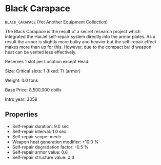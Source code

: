# Black Carapace

`BLACK_CARAPACE` (Yet Another Equipment Collection)

The Black Carapace is the result of a secret research project which integrated the HarJel self-repair system directly into the armor plates. As a result the armor is slightly more bulky and heavier but the self-repair effect makes more than up for this.
However, due to the compact build weapon heat can be vented less effectively.

Reserves 1 slot per Location except Head.

Size: Critical slots: 1 (fixed: 7) (armor)

Weight: 0.0 tons

Base Price: 8,500,000 cbills

Intro year: 3059

## Properties
* Self-repair duration: 9.0 sec
* Self-repair interval: 1.0 sec
* Self-repair scope: mech 
* Weapon heat generation modifier: +10.0 %
* Self-repair degradation factor: -0.5 %
* Self-repair armor value: 0.8 
* Self-repair structure value: 0.4 

